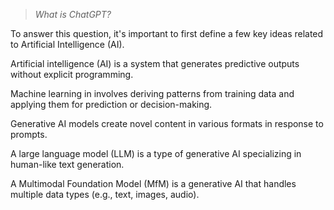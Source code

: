 > *What is ChatGPT?*

To answer this question, it's important to first define a few key ideas related to Artificial Intelligence (AI).

Artificial intelligence (AI) is a system that generates predictive outputs without explicit programming. 

Machine learning in  involves deriving patterns from training data and applying them for prediction or decision-making.

Generative AI models create novel content in various formats in response to prompts.

A large language model (LLM) is a type of generative AI specializing in human-like text generation.

A Multimodal Foundation Model (MfM) is a generative AI that handles multiple data types (e.g., text, images, audio).